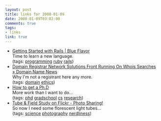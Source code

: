 ```yaml
--- 
layout: post
title: links for 2008-01-09
date: 2008-01-09T03:02:00
comments: true
tags:
- links
link: true
---
```

<ul class="delicious">
	<li>
		<div class="delicious-link"><a href="http://www.blueflavor.com/blog/development/getting_started_with_rails.php">Getting Started with Rails | Blue Flavor</a></div>
		<div class="delicious-extended">Time to learn a new language.</div>
		<div class="delicious-tags">(tags: <a href="http://del.icio.us/zanshin/programming">programming</a> <a href="http://del.icio.us/zanshin/ruby">ruby</a> <a href="http://del.icio.us/zanshin/rails">rails</a>)</div>
	</li>
	<li>
		<div class="delicious-link"><a href="http://www.domainnamenews.com/featured/domain-registrar-network-solutions-front-running-on-whois-searches/1359">   Domain Registrar Network Solutions Front Running On Whois Searches » Domain Name News</a></div>
		<div class="delicious-extended">Why I'm not a registrant here any more.</div>
		<div class="delicious-tags">(tags: <a href="http://del.icio.us/zanshin/domain">domain</a> <a href="http://del.icio.us/zanshin/ethics">ethics</a>)</div>
	</li>
	<li>
		<div class="delicious-link"><a href="http://www.cs.cmu.edu/~harchol/gradschooltalk.pdf">How to get a Ph.D</a></div>
		<div class="delicious-extended">More work than I want to do...</div>
		<div class="delicious-tags">(tags: <a href="http://del.icio.us/zanshin/phd">phd</a> <a href="http://del.icio.us/zanshin/gradschool">gradschool</a> <a href="http://del.icio.us/zanshin/cs">cs</a> <a href="http://del.icio.us/zanshin/research">research</a>)</div>
	</li>
	<li>
		<div class="delicious-link"><a href="http://www.flickr.com/photos/secondscout/2179215293/">Tube & Field Study on Flickr - Photo Sharing!</a></div>
		<div class="delicious-extended">So now I need some florescent light tubes...</div>
		<div class="delicious-tags">(tags: <a href="http://del.icio.us/zanshin/science">science</a> <a href="http://del.icio.us/zanshin/photography">photography</a> <a href="http://del.icio.us/zanshin/nerdliness">nerdliness</a>)</div>
	</li>
</ul>
